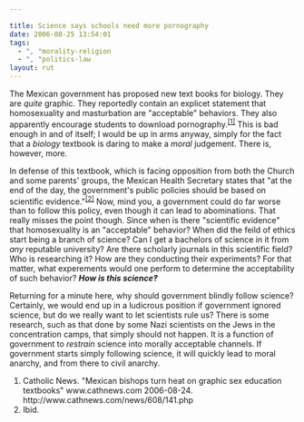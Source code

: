 ```yaml
---

title: Science says schools need more pornography
date: 2006-08-25 13:54:01
tags:
  - ", "morality-religion
  - ", "politics-law
layout: rut
---
```


The Mexican government has proposed new text books for biology.  They are <i>quite</i> graphic.  They reportedly contain an explicet statement that homosexuality and masturbation are "acceptable" behaviors.  They also apparently encourage students to download pornography.<sup><a href="http://www.cathnews.com/news/608/141.php" title="Mexican bishops turn heat on graphic sex education textbooks">[1]</a></sup>  This is bad enough in and of itself; I would be up in arms anyway, simply for the fact that a <i>biology</i> textbook is daring to make a <i>moral</i> judgement.  There is, however, more.

In defense of this textbook, which is facing opposition from both the Church and some parents' groups, the Mexican Health Secretary states that "at the end of the day, the government's public policies should be based on scientific evidence."<sup><a href="http://www.cathnews.com/news/608/141.php" title="Mexican bishops turn heat on graphic sex education textbooks">[2]</a></sup>  Now, mind you, a government could do far worse than to follow this policy, even though it can lead to abominations.  That really misses the point though.  Since when is there "scientific evidence" that homosexuality is an "acceptable" behavior?  When did the feild of ethics start being a branch of science?  Can I get a bachelors of science in it from <i>any</i> reputable university?  Are there scholarly journals in this scientific field?  Who is researching it?  How are they conducting their experiments?  For that matter, what experements would one perform to determine the acceptability of such behavior?  <b><i>How is this science‽</i></b>

Returning for a minute here, why should government blindly follow science?  Certainly, we would end up in a ludicrous position if government ignored science, but do we really want to let scientists rule us?  There is some research, such as that done by some Nazi scientists on the Jews in the concentration camps, that simply should not happen.  It is a function of government to <i>restrain</i> science into morally acceptable channels.  If government starts simply following science, it will quickly lead to moral anarchy, and from there to civil anarchy. 
<div class="postrefs">
<ol>
<li>Catholic News.  "Mexican bishops turn heat on graphic sex education textbooks"  www.cathnews.com  2006-08-24. http://www.cathnews.com/news/608/141.php</li>
<li>Ibid.</li>
</ol></div>

